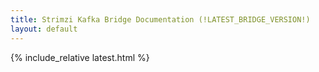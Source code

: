 ```yaml
---
title: Strimzi Kafka Bridge Documentation (!LATEST_BRIDGE_VERSION!)
layout: default
---
```


{% include_relative latest.html %}
